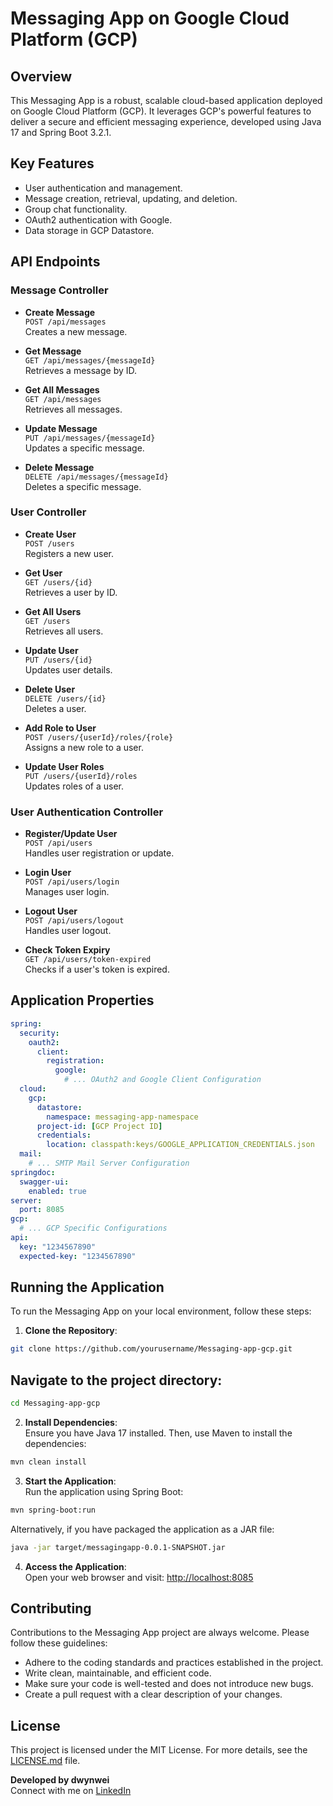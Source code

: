 # Messaging App on Google Cloud Platform (GCP)

## Overview

This Messaging App is a robust, scalable cloud-based application deployed on Google Cloud Platform (GCP). It leverages GCP's powerful features to deliver a secure and efficient messaging experience, developed using Java 17 and Spring Boot 3.2.1.

## Key Features

- User authentication and management.
- Message creation, retrieval, updating, and deletion.
- Group chat functionality.
- OAuth2 authentication with Google.
- Data storage in GCP Datastore.

## API Endpoints

### Message Controller

- **Create Message**  
  `POST /api/messages`  
  Creates a new message.

- **Get Message**  
  `GET /api/messages/{messageId}`  
  Retrieves a message by ID.

- **Get All Messages**  
  `GET /api/messages`  
  Retrieves all messages.

- **Update Message**  
  `PUT /api/messages/{messageId}`  
  Updates a specific message.

- **Delete Message**  
  `DELETE /api/messages/{messageId}`  
  Deletes a specific message.

### User Controller

- **Create User**  
  `POST /users`  
  Registers a new user.

- **Get User**  
  `GET /users/{id}`  
  Retrieves a user by ID.

- **Get All Users**  
  `GET /users`  
  Retrieves all users.

- **Update User**  
  `PUT /users/{id}`  
  Updates user details.

- **Delete User**  
  `DELETE /users/{id}`  
  Deletes a user.

- **Add Role to User**  
  `POST /users/{userId}/roles/{role}`  
  Assigns a new role to a user.

- **Update User Roles**  
  `PUT /users/{userId}/roles`  
  Updates roles of a user.

### User Authentication Controller

- **Register/Update User**  
  `POST /api/users`  
  Handles user registration or update.

- **Login User**  
  `POST /api/users/login`  
  Manages user login.

- **Logout User**  
  `POST /api/users/logout`  
  Handles user logout.

- **Check Token Expiry**  
  `GET /api/users/token-expired`  
  Checks if a user's token is expired.

## Application Properties

```yaml
spring:
  security:
    oauth2:
      client:
        registration:
          google:
            # ... OAuth2 and Google Client Configuration
  cloud:
    gcp:
      datastore:
        namespace: messaging-app-namespace
      project-id: [GCP Project ID]
      credentials:
        location: classpath:keys/GOOGLE_APPLICATION_CREDENTIALS.json
  mail:
    # ... SMTP Mail Server Configuration
springdoc:
  swagger-ui:
    enabled: true
server:
  port: 8085
gcp:
  # ... GCP Specific Configurations
api:
  key: "1234567890"
  expected-key: "1234567890"
```
  
## Running the Application

To run the Messaging App on your local environment, follow these steps:

1. **Clone the Repository**:  
````bash
git clone https://github.com/yourusername/Messaging-app-gcp.git
````

## Navigate to the project directory:
````bash
cd Messaging-app-gcp
````


2. **Install Dependencies**:  
Ensure you have Java 17 installed. Then, use Maven to install the dependencies:
````bash
mvn clean install
````

3. **Start the Application**:  
Run the application using Spring Boot:
````bash
mvn spring-boot:run
````

Alternatively, if you have packaged the application as a JAR file:
````bash
java -jar target/messagingapp-0.0.1-SNAPSHOT.jar
````


4. **Access the Application**:  
Open your web browser and visit:
[http://localhost:8085](http://localhost:8085)

## Contributing

Contributions to the Messaging App project are always welcome. Please follow these guidelines:

- Adhere to the coding standards and practices established in the project.
- Write clean, maintainable, and efficient code.
- Make sure your code is well-tested and does not introduce new bugs.
- Create a pull request with a clear description of your changes.

## License

This project is licensed under the MIT License. For more details, see the [LICENSE.md](LICENSE) file.

**Developed by dwynwei**  
Connect with me on [LinkedIn](https://www.linkedin.com/in/cagsahin/)
